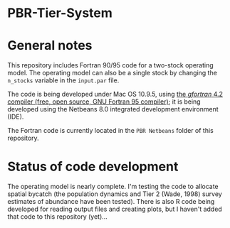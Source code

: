 PBR-Tier-System
===============

# General notes
This repository includes Fortran 90/95 code for a two-stock operating model. The operating model can also be a single stock by changing the `n_stocks` variable in the `input.par` file. 

The code is being developed under Mac OS 10.9.5, using [the *gfortran* 4.2 compiler (free, open source, GNU Fortran 95 compiler)](https://gcc.gnu.org/wiki/GFortran); it is being developed using the Netbeans 8.0 integrated development environment (IDE).   

The Fortran code is currently located in the `PBR Netbeans` folder of this repository.

# Status of code development
The operating model is nearly complete. I'm testing the code to allocate spatial bycatch (the population dynamics and Tier 2 (Wade, 1998) survey estimates of abundance have been tested). There is also R code being developed for reading output files and creating plots, but I haven't added that code to this repository (yet)...



